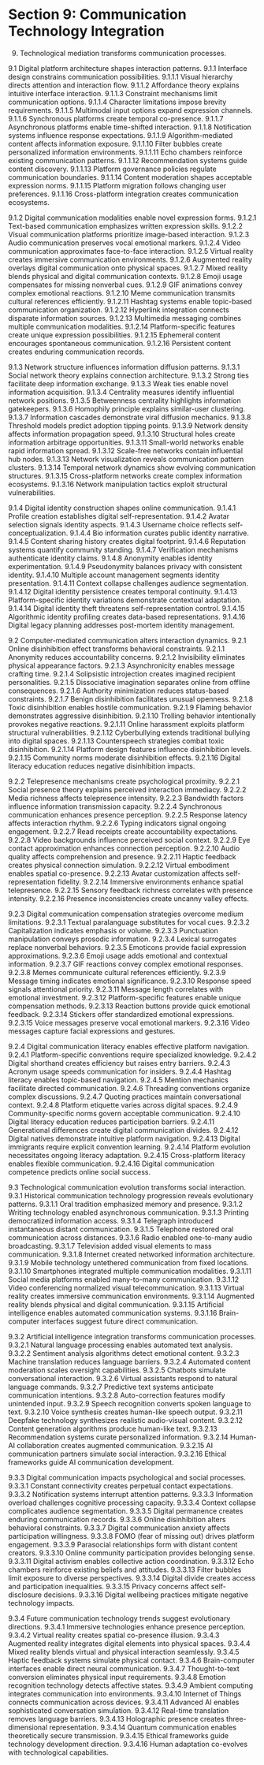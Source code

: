 # Section 9: Communication Technology Integration

9. Technological mediation transforms communication processes.

9.1 Digital platform architecture shapes interaction patterns.
9.1.1 Interface design constrains communication possibilities.
9.1.1.1 Visual hierarchy directs attention and interaction flow.
9.1.1.2 Affordance theory explains intuitive interface interaction.
9.1.1.3 Constraint mechanisms limit communication options.
9.1.1.4 Character limitations impose brevity requirements.
9.1.1.5 Multimodal input options expand expression channels.
9.1.1.6 Synchronous platforms create temporal co-presence.
9.1.1.7 Asynchronous platforms enable time-shifted interaction.
9.1.1.8 Notification systems influence response expectations.
9.1.1.9 Algorithm-mediated content affects information exposure.
9.1.1.10 Filter bubbles create personalized information environments.
9.1.1.11 Echo chambers reinforce existing communication patterns.
9.1.1.12 Recommendation systems guide content discovery.
9.1.1.13 Platform governance policies regulate communication boundaries.
9.1.1.14 Content moderation shapes acceptable expression norms.
9.1.1.15 Platform migration follows changing user preferences.
9.1.1.16 Cross-platform integration creates communication ecosystems.

9.1.2 Digital communication modalities enable novel expression forms.
9.1.2.1 Text-based communication emphasizes written expression skills.
9.1.2.2 Visual communication platforms prioritize image-based interaction.
9.1.2.3 Audio communication preserves vocal emotional markers.
9.1.2.4 Video communication approximates face-to-face interaction.
9.1.2.5 Virtual reality creates immersive communication environments.
9.1.2.6 Augmented reality overlays digital communication onto physical spaces.
9.1.2.7 Mixed reality blends physical and digital communication contexts.
9.1.2.8 Emoji usage compensates for missing nonverbal cues.
9.1.2.9 GIF animations convey complex emotional reactions.
9.1.2.10 Meme communication transmits cultural references efficiently.
9.1.2.11 Hashtag systems enable topic-based communication organization.
9.1.2.12 Hyperlink integration connects disparate information sources.
9.1.2.13 Multimedia messaging combines multiple communication modalities.
9.1.2.14 Platform-specific features create unique expression possibilities.
9.1.2.15 Ephemeral content encourages spontaneous communication.
9.1.2.16 Persistent content creates enduring communication records.

9.1.3 Network structure influences information diffusion patterns.
9.1.3.1 Social network theory explains connection architecture.
9.1.3.2 Strong ties facilitate deep information exchange.
9.1.3.3 Weak ties enable novel information acquisition.
9.1.3.4 Centrality measures identify influential network positions.
9.1.3.5 Betweenness centrality highlights information gatekeepers.
9.1.3.6 Homophily principle explains similar-user clustering.
9.1.3.7 Information cascades demonstrate viral diffusion mechanics.
9.1.3.8 Threshold models predict adoption tipping points.
9.1.3.9 Network density affects information propagation speed.
9.1.3.10 Structural holes create information arbitrage opportunities.
9.1.3.11 Small-world networks enable rapid information spread.
9.1.3.12 Scale-free networks contain influential hub nodes.
9.1.3.13 Network visualization reveals communication pattern clusters.
9.1.3.14 Temporal network dynamics show evolving communication structures.
9.1.3.15 Cross-platform networks create complex information ecosystems.
9.1.3.16 Network manipulation tactics exploit structural vulnerabilities.

9.1.4 Digital identity construction shapes online communication.
9.1.4.1 Profile creation establishes digital self-representation.
9.1.4.2 Avatar selection signals identity aspects.
9.1.4.3 Username choice reflects self-conceptualization.
9.1.4.4 Bio information curates public identity narrative.
9.1.4.5 Content sharing history creates digital footprint.
9.1.4.6 Reputation systems quantify community standing.
9.1.4.7 Verification mechanisms authenticate identity claims.
9.1.4.8 Anonymity enables identity experimentation.
9.1.4.9 Pseudonymity balances privacy with consistent identity.
9.1.4.10 Multiple account management segments identity presentation.
9.1.4.11 Context collapse challenges audience segmentation.
9.1.4.12 Digital identity persistence creates temporal continuity.
9.1.4.13 Platform-specific identity variations demonstrate contextual adaptation.
9.1.4.14 Digital identity theft threatens self-representation control.
9.1.4.15 Algorithmic identity profiling creates data-based representations.
9.1.4.16 Digital legacy planning addresses post-mortem identity management.

9.2 Computer-mediated communication alters interaction dynamics.
9.2.1 Online disinhibition effect transforms behavioral constraints.
9.2.1.1 Anonymity reduces accountability concerns.
9.2.1.2 Invisibility eliminates physical appearance factors.
9.2.1.3 Asynchronicity enables message crafting time.
9.2.1.4 Solipsistic introjection creates imagined recipient personalities.
9.2.1.5 Dissociative imagination separates online from offline consequences.
9.2.1.6 Authority minimization reduces status-based constraints.
9.2.1.7 Benign disinhibition facilitates unusual openness.
9.2.1.8 Toxic disinhibition enables hostile communication.
9.2.1.9 Flaming behavior demonstrates aggressive disinhibition.
9.2.1.10 Trolling behavior intentionally provokes negative reactions.
9.2.1.11 Online harassment exploits platform structural vulnerabilities.
9.2.1.12 Cyberbullying extends traditional bullying into digital spaces.
9.2.1.13 Counterspeech strategies combat toxic disinhibition.
9.2.1.14 Platform design features influence disinhibition levels.
9.2.1.15 Community norms moderate disinhibition effects.
9.2.1.16 Digital literacy education reduces negative disinhibition impacts.

9.2.2 Telepresence mechanisms create psychological proximity.
9.2.2.1 Social presence theory explains perceived interaction immediacy.
9.2.2.2 Media richness affects telepresence intensity.
9.2.2.3 Bandwidth factors influence information transmission capacity.
9.2.2.4 Synchronous communication enhances presence perception.
9.2.2.5 Response latency affects interaction rhythm.
9.2.2.6 Typing indicators signal ongoing engagement.
9.2.2.7 Read receipts create accountability expectations.
9.2.2.8 Video backgrounds influence perceived social context.
9.2.2.9 Eye contact approximation enhances connection perception.
9.2.2.10 Audio quality affects comprehension and presence.
9.2.2.11 Haptic feedback creates physical connection simulation.
9.2.2.12 Virtual embodiment enables spatial co-presence.
9.2.2.13 Avatar customization affects self-representation fidelity.
9.2.2.14 Immersive environments enhance spatial telepresence.
9.2.2.15 Sensory feedback richness correlates with presence intensity.
9.2.2.16 Presence inconsistencies create uncanny valley effects.

9.2.3 Digital communication compensation strategies overcome medium limitations.
9.2.3.1 Textual paralanguage substitutes for vocal cues.
9.2.3.2 Capitalization indicates emphasis or volume.
9.2.3.3 Punctuation manipulation conveys prosodic information.
9.2.3.4 Lexical surrogates replace nonverbal behaviors.
9.2.3.5 Emoticons provide facial expression approximations.
9.2.3.6 Emoji usage adds emotional and contextual information.
9.2.3.7 GIF reactions convey complex emotional responses.
9.2.3.8 Memes communicate cultural references efficiently.
9.2.3.9 Message timing indicates emotional significance.
9.2.3.10 Response speed signals attentional priority.
9.2.3.11 Message length correlates with emotional investment.
9.2.3.12 Platform-specific features enable unique compensation methods.
9.2.3.13 Reaction buttons provide quick emotional feedback.
9.2.3.14 Stickers offer standardized emotional expressions.
9.2.3.15 Voice messages preserve vocal emotional markers.
9.2.3.16 Video messages capture facial expressions and gestures.

9.2.4 Digital communication literacy enables effective platform navigation.
9.2.4.1 Platform-specific conventions require specialized knowledge.
9.2.4.2 Digital shorthand creates efficiency but raises entry barriers.
9.2.4.3 Acronym usage speeds communication for insiders.
9.2.4.4 Hashtag literacy enables topic-based navigation.
9.2.4.5 Mention mechanics facilitate directed communication.
9.2.4.6 Threading conventions organize complex discussions.
9.2.4.7 Quoting practices maintain conversational context.
9.2.4.8 Platform etiquette varies across digital spaces.
9.2.4.9 Community-specific norms govern acceptable communication.
9.2.4.10 Digital literacy education reduces participation barriers.
9.2.4.11 Generational differences create digital communication divides.
9.2.4.12 Digital natives demonstrate intuitive platform navigation.
9.2.4.13 Digital immigrants require explicit convention learning.
9.2.4.14 Platform evolution necessitates ongoing literacy adaptation.
9.2.4.15 Cross-platform literacy enables flexible communication.
9.2.4.16 Digital communication competence predicts online social success.

9.3 Technological communication evolution transforms social interaction.
9.3.1 Historical communication technology progression reveals evolutionary patterns.
9.3.1.1 Oral tradition emphasized memory and presence.
9.3.1.2 Writing technology enabled asynchronous communication.
9.3.1.3 Printing democratized information access.
9.3.1.4 Telegraph introduced instantaneous distant communication.
9.3.1.5 Telephone restored oral communication across distances.
9.3.1.6 Radio enabled one-to-many audio broadcasting.
9.3.1.7 Television added visual elements to mass communication.
9.3.1.8 Internet created networked information architecture.
9.3.1.9 Mobile technology untethered communication from fixed locations.
9.3.1.10 Smartphones integrated multiple communication modalities.
9.3.1.11 Social media platforms enabled many-to-many communication.
9.3.1.12 Video conferencing normalized visual telecommunication.
9.3.1.13 Virtual reality creates immersive communication environments.
9.3.1.14 Augmented reality blends physical and digital communication.
9.3.1.15 Artificial intelligence enables automated communication systems.
9.3.1.16 Brain-computer interfaces suggest future direct communication.

9.3.2 Artificial intelligence integration transforms communication processes.
9.3.2.1 Natural language processing enables automated text analysis.
9.3.2.2 Sentiment analysis algorithms detect emotional content.
9.3.2.3 Machine translation reduces language barriers.
9.3.2.4 Automated content moderation scales oversight capabilities.
9.3.2.5 Chatbots simulate conversational interaction.
9.3.2.6 Virtual assistants respond to natural language commands.
9.3.2.7 Predictive text systems anticipate communication intentions.
9.3.2.8 Auto-correction features modify unintended input.
9.3.2.9 Speech recognition converts spoken language to text.
9.3.2.10 Voice synthesis creates human-like speech output.
9.3.2.11 Deepfake technology synthesizes realistic audio-visual content.
9.3.2.12 Content generation algorithms produce human-like text.
9.3.2.13 Recommendation systems curate personalized information.
9.3.2.14 Human-AI collaboration creates augmented communication.
9.3.2.15 AI communication partners simulate social interaction.
9.3.2.16 Ethical frameworks guide AI communication development.

9.3.3 Digital communication impacts psychological and social processes.
9.3.3.1 Constant connectivity creates perpetual contact expectations.
9.3.3.2 Notification systems interrupt attention patterns.
9.3.3.3 Information overload challenges cognitive processing capacity.
9.3.3.4 Context collapse complicates audience segmentation.
9.3.3.5 Digital permanence creates enduring communication records.
9.3.3.6 Online disinhibition alters behavioral constraints.
9.3.3.7 Digital communication anxiety affects participation willingness.
9.3.3.8 FOMO (fear of missing out) drives platform engagement.
9.3.3.9 Parasocial relationships form with distant content creators.
9.3.3.10 Online community participation provides belonging sense.
9.3.3.11 Digital activism enables collective action coordination.
9.3.3.12 Echo chambers reinforce existing beliefs and attitudes.
9.3.3.13 Filter bubbles limit exposure to diverse perspectives.
9.3.3.14 Digital divide creates access and participation inequalities.
9.3.3.15 Privacy concerns affect self-disclosure decisions.
9.3.3.16 Digital wellbeing practices mitigate negative technology impacts.

9.3.4 Future communication technology trends suggest evolutionary directions.
9.3.4.1 Immersive technologies enhance presence perception.
9.3.4.2 Virtual reality creates spatial co-presence illusion.
9.3.4.3 Augmented reality integrates digital elements into physical spaces.
9.3.4.4 Mixed reality blends virtual and physical interaction seamlessly.
9.3.4.5 Haptic feedback systems simulate physical contact.
9.3.4.6 Brain-computer interfaces enable direct neural communication.
9.3.4.7 Thought-to-text conversion eliminates physical input requirements.
9.3.4.8 Emotion recognition technology detects affective states.
9.3.4.9 Ambient computing integrates communication into environments.
9.3.4.10 Internet of Things connects communication across devices.
9.3.4.11 Advanced AI enables sophisticated conversation simulation.
9.3.4.12 Real-time translation removes language barriers.
9.3.4.13 Holographic presence creates three-dimensional representation.
9.3.4.14 Quantum communication enables theoretically secure transmission.
9.3.4.15 Ethical frameworks guide technology development direction.
9.3.4.16 Human adaptation co-evolves with technological capabilities.
